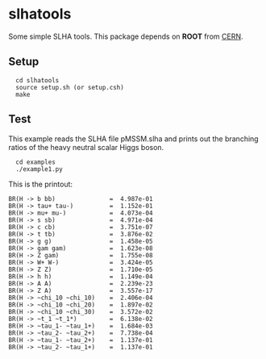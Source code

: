 # slhatools
Some simple SLHA tools. This package depends on **ROOT** from [CERN](https://root.cern.ch/drupal).

## Setup
```
  cd slhatools
  source setup.sh (or setup.csh)
  make
```

## Test
This example reads the SLHA file pMSSM.slha and prints out the branching ratios of the heavy neutral scalar Higgs boson.
```
  cd examples
  ./example1.py
```
This is the printout:
```
BR(H -> b bb)           	=  4.987e-01
BR(H -> tau+ tau-)      	=  1.152e-01
BR(H -> mu+ mu-)        	=  4.073e-04
BR(H -> s sb)           	=  4.971e-04
BR(H -> c cb)           	=  3.751e-07
BR(H -> t tb)           	=  3.876e-02
BR(H -> g g)            	=  1.458e-05
BR(H -> gam gam)        	=  1.623e-08
BR(H -> Z gam)          	=  1.755e-08
BR(H -> W+ W-)          	=  3.424e-05
BR(H -> Z Z)            	=  1.710e-05
BR(H -> h h)            	=  1.149e-04
BR(H -> A A)            	=  2.239e-23
BR(H -> Z A)            	=  3.557e-17
BR(H -> ~chi_10 ~chi_10)	=  2.406e-04
BR(H -> ~chi_10 ~chi_20)	=  1.897e-02
BR(H -> ~chi_10 ~chi_30)	=  3.572e-02
BR(H -> ~t_1 ~t_1*)     	=  6.138e-02
BR(H -> ~tau_1- ~tau_1+)	=  1.684e-03
BR(H -> ~tau_2- ~tau_2+)	=  7.738e-04
BR(H -> ~tau_1- ~tau_2+)	=  1.137e-01
BR(H -> ~tau_2- ~tau_1+)	=  1.137e-01
```

